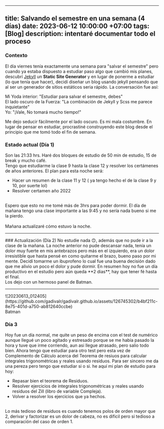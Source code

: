  ---
title: Salvando el semestre en una semana (4 días)
date: 2023-06-12 10:00:00 +07:00
tags: [Blog]
description: intentaré documentar todo el proceso 
---
### Contexto
El día viernes tenía exactamente una semana para "salvar el semestre" pero cuando ya estaba dispuesto a estudiar paso algo que cambió mis planes, descubrí  [Jekyll](https://jekyllrb.com/) un **Static Site Generator**
 y en lugar de ponerme a estudiar (lo que tenía que hacer), decidí diseñar un blog usando jekyll pensando que al ser un generador de sitios estáticos seria rápido. La conversación fue así:

Mi Yoda interior: "Estudiar para salvar  el semestre, debes" <br>
El lado oscuro de la Fuerza: "La combinación de Jekyll y Scss me parece inquietante" <br>
Yo: "¡Vale, No tomará mucho tiempo!"

Me dejo seducir fácilmente por el lado oscuro. Es mi mala costumbre. En lugar de pensar en estudiar, procrastiné construyendo este blog desde el principio que me tomó todo el fin de semana. 

### Estado actual (Día 1)

Son las 21:33 hrs. Haré dos bloques de estudio de 50 min de estudio, 15 de break y mucho café.
<br>
Tengo que estudiarme la clase 9 hasta la clase 12 y resolver los certámenes de años anteriores. El plan para esta noche será:
<br>
 * Hacer un resumen de la clase 11 y 12 ( ya tengo hecho el de la clase 9 y 10, por suerte lol)
 * Resolver certamen año 2022
<br>
Espero que esto no me tomé más de 3hrs para poder dormir. El día de mañana tengo una clase importante a las 9:45 y no sería nada  bueno si me la pierdo.
<br>
<br>
Mañana actualizaré cómo estuvo la noche.
<hr>
### Actualización (Día 2)
No estudie nada 🙃,  además que no pude ir a la clase de la mañana. La noche anterior no pude descansar nada, tenía un dolor muy fuerte en mis antebrazos pero más en el izquierdo, era un dolor irresistible que hasta pensé en como quitarme el brazo, bueno paso por mi mente. Decidí tomarme un ibuprofeno lo cual fue una buena decisión dado que me alivio un poco el dolor y pude dormir. En resumen hoy no fue un día productivo en el estudio pero aún queda **2 dias**, hay que tener fé hasta el final. 
<br> 
Los dejo con un hermoso panel de Batman. 
<br>
<hr>
![20230613_012405](https://github.com/gadivalr/gadivalr.github.io/assets/126745302/b4bf211c-8e75-401d-a750-ab812640ccbe)
<figcaption>Batman</figcaption>

### Día 3

Hoy fue un día normal, me quite un peso de encima con el test de numérico aunque llegué un poco agitado y estresado porque se me había pasado la hora y tuve que irme corriendo, aun asi llegue atrasado, pero salio todo bien. Ahora tengo que estudiar para otro test pero esta vez de Complemento de Cálculo acerca del Teorema de resiuos para calcular integrales trigonométricas y reales usando residuos. Para ser sincero me da una pereza pero tengo que estudiar si o si. he aquí mi plan de estudio para hoy: 
<br>
* Repasar bien el teorema de Residuos.
* Resolver ejercicios de integrales trigonométricas y reales usando residuos del Zill (libro de variable Compleja).
* Volver a resolver los ejercicios que ya hechos.
<br>
Lo más tedioso de residuos es cuando tenemos polos de orden mayor que 2, derivar y factorizar es un dolor de cabeza, no es dificil pero si tedioso a comparación del caso de orden 1.
